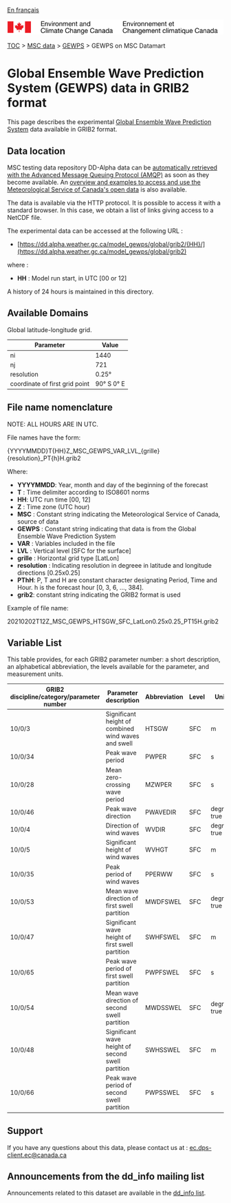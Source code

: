 [En français](readme_gewps-datamart_fr.md)

![ECCC logo](../../img_eccc-logo.png)

[TOC](../../readme_en.md) > [MSC data](../readme_en.md) > [GEWPS](readme_gewps_en.md) > GEWPS on MSC Datamart

# Global Ensemble Wave Prediction System (GEWPS) data in GRIB2 format

This page describes the experimental [Global Ensemble Wave Prediction System](readme_gewps_en.md) data available in GRIB2 format.

## Data location

MSC testing data repository DD-Alpha data can be [automatically retrieved with the Advanced Message Queuing Protocol (AMQP)](../../msc-datamart/amqp_en.md) as soon as they become available. An [overview and examples to access and use the Meteorological Service of Canada's open data](../../usage/readme_en.md) is also available.

The data is available via the HTTP protocol. It is possible to access it with a standard browser. In this case, we obtain a list of links giving access to a NetCDF file.

The experimental data can be accessed at the following URL :

* [https://dd.alpha.weather.gc.ca/model_gewps/global/grib2/{HH}/](https://dd.alpha.weather.gc.ca/model_gewps/global/grib2)

where :

* __HH__ : Model run start, in UTC [00 or 12]

A history of 24 hours is maintained in this directory.

## Available Domains

Global latitude-longitude grid.

| Parameter | Value |
| ------ | ------ |
| ni | 1440 |
| nj |  721 |
| resolution | 0.25° |
| coordinate of first grid point | 90° S  0° E |

## File name nomenclature

NOTE:  ALL HOURS ARE IN UTC.

File names have the form:

{YYYYMMDD}T{HH}Z_MSC_GEWPS_VAR_LVL_{grille}{resolution}_PT{h}H.grib2

Where:

* __YYYYMMDD__: Year, month and day of the beginning of the forecast
* __T__ : Time delimiter according to ISO8601 norms
* __HH__: UTC run time [00, 12]
* __Z__ : Time zone (UTC hour)
* __MSC__ : Constant string indicating the Meteorological Service of Canada, source of data
* __GEWPS__ : Constant string indicating that data is from the Global Ensemble Wave Prediction System
* __VAR__ : Variables included in the file
* __LVL__ : Vertical level [SFC for the surface]
* __grille__ : Horizontal grid type [LatLon]
* __resolution__ : Indicating resolution in degreee in latitude and longitude directions [0.25x0.25]
* __PThH__: P, T and H are constant character designating Period, Time and Hour. h is the forecast hour [0, 3, 6, ..., 384].
* __grib2__: constant string indicating the GRIB2 format is used

Example of file name:

20210202T12Z_MSC_GEWPS_HTSGW_SFC_LatLon0.25x0.25_PT15H.grib2

## Variable List

This table provides, for each GRIB2 parameter number: a short description, an alphabetical abbreviation, the levels available for the parameter, and measurement units.

|GRIB2 discipline/category/parameter number | Parameter description |	Abbreviation |	Level |	Units |
|-------------------------------------------|-----------------------|----------------|--------|-------|
|10/0/3 |	Significant height of combined wind waves and swell |	HTSGW |	SFC |	m|
|10/0/34 |	Peak wave period |	PWPER |	SFC |	s|
|10/0/28 |	Mean zero-crossing wave period |	MZWPER |	SFC |	s|
|10/0/46 |	Peak wave direction |	PWAVEDIR |	SFC |	degrees true|
|10/0/4 |	Direction of wind waves |	WVDIR |	SFC |	degrees true|
|10/0/5 |	Significant height of wind waves |	WVHGT |	SFC |	m|
|10/0/35 |	Peak period of wind waves |	PPERWW |	SFC |	s|
|10/0/53 |	Mean wave direction of first swell partition |	MWDFSWEL |	SFC 	|degrees true|
|10/0/47 |	Significant wave height of first swell partition |	SWHFSWEL |	SFC |	m|
|10/0/65 |	Peak wave period of first swell partition 	|PWPFSWEL |	SFC |	s|
|10/0/54 |	Mean wave direction of second swell partition |	MWDSSWEL |	SFC 	|degrees true|
|10/0/48 |	Significant wave height of second swell partition |	SWHSSWEL |	SFC |	m|
|10/0/66 |	Peak wave period of second swell partition 	|PWPSSWEL |	SFC |	s|

## Support

If you have any questions about this data, please contact us at : [ec.dps-client.ec@canada.ca](mailto:ec.dps-client.ec@canada.ca)

## Announcements from the dd_info mailing list

Announcements related to this dataset are available in the [dd_info list](https://lists.ec.gc.ca/cgi-bin/mailman/listinfo/dd_info).
